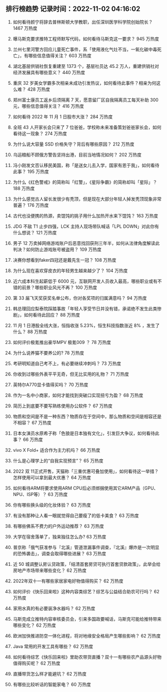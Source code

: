 
## 排行榜趋势 记录时间：2022-11-02 04:16:02
  
  1. 如何看待颜宁将辞去普林斯顿大学教职，出任深圳医学科学院创始院长？ 1467 万热度
    
  2. 曝马斯克要求推特工程师默写代码，如何看待马斯克这一要求？ 945 万热度
    
  3. 兰州七里河警方回应儿童死亡事件，系「使用液化气灶不当，一氧化碳中毒死亡」，有哪些信息值得关注？ 603 万热度
    
  4. 湖北基层供销社恢复重建至 1373 个，基层社员达 45.2 万人，重建供销社对经济发展具有哪些意义？ 440 万热度
    
  5. 重庆 32 岁美女学霸多次相亲未成功引发热议，如何看待此事件？相亲为何这么难？ 428 万热度
    
  6. 郑州富士康员工返乡后须隔离 7 天，愿意留厂区自我隔离员工每天补助 300 元，哪些信息值得关注？ 416 万热度
    
  7. 如何看待 2022 年 11 月 1 日股市大涨？ 284 万热度
    
  8. 全班 43 人开家长会只来了 7 位爸爸，学校称未来准备策划爸爸家长会，如何看待这一现象？ 274 万热度
    
  9. 为什么说大容量 SSD 价格失守？背后有哪些原因？ 212 万热度
    
  10. 乌运粮船不顾俄方警告坚持出港，目前当地情况如何？ 202 万热度
    
  11. 冯小刚发文否认移民美国，称「是送女儿去入学，国家有恩于我」，如何看待此事？ 195 万热度
    
  12. 为什么《红色警戒》的简称叫「红警」，《星际争霸》的简称却叫「星际」？ 188 万热度
    
  13. 为什么感觉古人留长发很少有秃顶，但是现在大部分年轻人掉发秃顶现象非常普遍？ 176 万热度
    
  14. 古代也没便携的热源，卖馄饨的挑子用什么加热开水来下馄饨？ 163 万热度
    
  15. JDG 不敌 T1 止步四强，LCK 主持人现场带队喊话「LPL DOWN」对此你有什么想说？ 121 万热度
    
  16. 男子 12 万卖掉网络游戏账户后恶意找回获刑三年半，如何从法律角度解读此判决？如何防止游戏账号被盗用？ 109 万热度
    
  17. 决赛你想看到faker四冠还是戴先生一冠？ 108 万热度
    
  18. 为什么现在喜欢穿皮衣的年轻男生越来越少了？ 104 万热度
    
  19. 近六成本科生起薪低于 6000 元，互联网开发人员收入最高，哪些职业或有不错的前景？哪些职业风光不再？ 100 万热度
    
  20. 第 33 届飞天奖获奖名单公布，你对各奖项的归属满意吗？ 94 万热度
    
  21. 韩总理回应梨泰院踩踏事故「年轻人享受节日并没有错，承诺绝不发生此类惨剧」，如何看待此回应？ 88 万热度
    
  22. 11 月 1 日港股全线大涨，恒指收涨 5.23%，恒生科技指数涨近 8% ，发生了什么？ 88 万热度
    
  23. 如何评价极氪推出豪华MPV 极氪009 ？ 78 万热度
    
  24. 为什么说养猫不要养公的? 78 万热度
    
  25. 考研明知道自己考不上，有必要继续冲刺吗？ 73 万热度
    
  26. 你收到过哪些外表平平无奇，但无比实用的礼物？ 71 万热度
    
  27. 英特尔A770显卡值得买吗？ 70 万热度
    
  28. 作为一名中小商家，如何才能找到突破口实现扭亏为盈？ 68 万热度
    
  29. 简历上到底要不要写熟练使用办公软件？ 67 万热度
    
  30. 物质和空间是不是一种东西？物质存在于空间中，那么物质和空间是相容还是不相容？ 67 万热度
    
  31. 日本女演员水原希子称「色狼是日本独有文化」，引发巨大争议，如何看待此事？ 66 万热度
    
  32. vivo X Fold+ 适合作为主力机吗？ 66 万热度
    
  33. 什么是心理学上的“自我实现预言”？ 65 万热度
    
  34. 2022 双 11正式开售，天猫称「三重优惠可叠加使用」，如何看待这一举措？怎样使用可以拿到最大优惠？ 64 万热度
    
  35. 如何看待ARM将要求使用ARM CPU后必须绑捆使用其它ARM产品（GPU、NPU、ISP等）？ 63 万热度
    
  36. 你有哪些换头级的化妆体验？ 63 万热度
    
  37. 有没有那种让人看一眼就觉得自己要瘦了的低卡美食？ 63 万热度
    
  38. 有哪些佛系不费力的户外运动推荐？ 63 万热度
    
  39. 大学在宿舍落单了，独来独往怎么办? 63 万热度
    
  40. 普京称「俄气获准参与『北溪』管道泄漏事件调查，『北溪』爆炸是一次明显的恐怖袭击」，调查会取得哪些进展？ 63 万热度
    
  41. 近 50 城调整认房认贷政策，「结清首套房贷可执行首套贷款政策」，此举会给房地产市场带来哪些变化？ 62 万热度
    
  42. 2022年双十一有哪些家居家电好物值得购买？ 62 万热度
    
  43. 如何评价《快乐回来啦》这种内容类综艺？综艺与公益结合助农可行吗？ 62 万热度
    
  44. 家用水真的有必要装净水器吗？ 62 万热度
    
  45. 马斯克成立推特内容审核委员会，引来多国政要喊话，马斯克可能给推特带来哪些变化？ 62 万热度
    
  46. 欧洲加快推进防空一体化进程，将对地缘安全格局产生哪些影响？ 62 万热度
    
  47. Java 常用的开发工具有哪些？ 62 万热度
    
  48. 如何看待综艺《快乐回来啦》里助农带货直播？双十一有哪些农产品源头好物值得购买呢？ 62 万热度
    
  49. 直播带货怎么样才能避坑？ 62 万热度
    
  50. 有哪些比较听话的智能家电？ 60 万热度
    